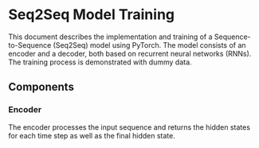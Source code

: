 # Seq2Seq Model Training

This document describes the implementation and training of a Sequence-to-Sequence (Seq2Seq) model using PyTorch. The model consists of an encoder and a decoder, both based on recurrent neural networks (RNNs). The training process is demonstrated with dummy data.

## Components

### Encoder

The encoder processes the input sequence and returns the hidden states for each time step as well as the final hidden state.
